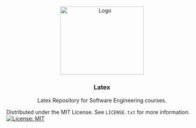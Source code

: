 
<a id="readme-top"></a>

<br />
<div align="center">

  <a href="#">
    <img src="https://ooo.0x0.ooo/2025/06/14/OsGK5v.jpg" alt="Logo" width="220" height="180">
  </a>

  <h3 align="center">Latex</h3>

  <p align="center">
    Latex Repository for Software Engineering courses.
  </p>
</div>



Distributed under the MIT License. See `LICENSE.txt` for more information. [![License: MIT](https://img.shields.io/badge/License-MIT-yellow.svg)](https://opensource.org/licenses/MIT)

